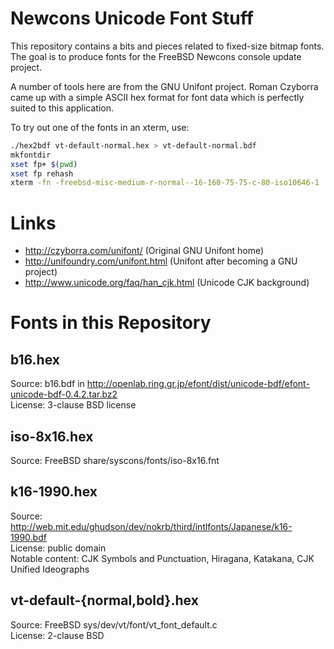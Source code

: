 Newcons Unicode Font Stuff
==========================

This repository contains a bits and pieces related to fixed-size bitmap fonts.
The goal is to produce fonts for the FreeBSD Newcons console update project.

A number of tools here are from the GNU Unifont project.  Roman Czyborra came
up with a simple ASCII hex format for font data which is perfectly suited to
this application.

To try out one of the fonts in an xterm, use:
```sh
./hex2bdf vt-default-normal.hex > vt-default-normal.bdf
mkfontdir
xset fp+ $(pwd)
xset fp rehash
xterm -fn -freebsd-misc-medium-r-normal--16-160-75-75-c-80-iso10646-1
```

Links
=====
* http://czyborra.com/unifont/ (Original GNU Unifont home)
* http://unifoundry.com/unifont.html (Unifont after becoming a GNU project)
* http://www.unicode.org/faq/han_cjk.html (Unicode CJK background)

Fonts in this Repository
========================

b16.hex
-------
Source: b16.bdf in http://openlab.ring.gr.jp/efont/dist/unicode-bdf/efont-unicode-bdf-0.4.2.tar.bz2  
License: 3-clause BSD license  

iso-8x16.hex
------------
Source: FreeBSD share/syscons/fonts/iso-8x16.fnt  

k16-1990.hex
------------
Source: http://web.mit.edu/ghudson/dev/nokrb/third/intlfonts/Japanese/k16-1990.bdf  
License: public domain  
Notable content: CJK Symbols and Punctuation, Hiragana, Katakana, CJK Unified Ideographs  

vt-default-{normal,bold}.hex
----------------------------
Source: FreeBSD sys/dev/vt/font/vt_font_default.c  
License: 2-clause BSD  
